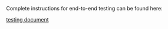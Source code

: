 Complete instructions for end-to-end testing can be found here:

[testing document](https://github.com/Devops-ohtuprojekti/DevOpsCSAOS/blob/documentation/documentation/testing.md)
